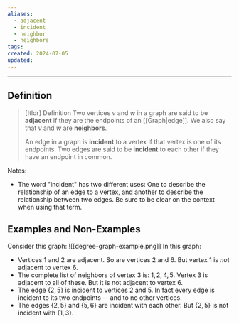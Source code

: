 ```yaml
---
aliases:
  - adjacent
  - incident
  - neighbor
  - neighbors
tags: 
created: 2024-07-05
updated:
---
```

---
## Definition 

> [!tldr] Definition
> Two vertices $v$ and $w$ in a graph are said to be **adjacent** if they are the endpoints of an [[Graph|edge]]. We also say that $v$ and $w$ are **neighbors**. 
> 
> An edge in a graph is **incident** to a vertex if that vertex is one of its endpoints. Two edges are said to be **incident** to each other if they have an endpoint in common. 

Notes: 
- The word "incident" has two different uses: One to describe the relationship of an edge to a vertex, and another to describe the relationship between two edges. Be sure to be clear on the context when using that term.

## Examples and Non-Examples

Consider this graph: 
![[degree-graph-example.png]]
In this graph:
- Vertices $1$ and $2$ are adjacent. So are vertices $2$ and $6$. But vertex $1$ is *not* adjacent to vertex $6$. 
- The complete list of neighbors of vertex $3$ is: $1,2,4,5$. Vertex $3$ is adjacent to all of these. But it is not adjacent to vertex $6$. 
- The edge $\{2,5\}$ is incident to vertices $2$ and $5$. In fact every edge is incident to its two endpoints -- and to no other vertices. 
- The edges $\{2,5\}$ and $\{5,6\}$ are incident with each other. But $\{2,5\}$ is not incident with $\{1,3\}$. 

